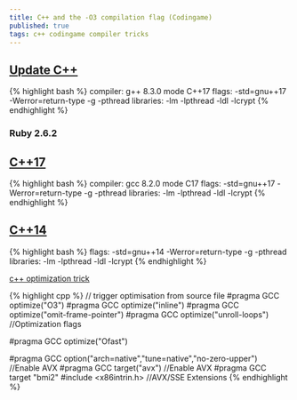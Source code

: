 ```yaml
---
title: C++ and the -O3 compilation flag (Codingame)
published: true
tags: c++ codingame compiler tricks
---
```

## [Update C++](https://forum.codingame.com/t/languages-update/1574/98?u=yduf)
{% highlight bash %}
compiler: g++ 8.3.0 mode C++17
flags: -std=gnu++17 -Werror=return-type -g -pthread 
libraries: -lm -lpthread -ldl -lcrypt
{% endhighlight %}

### Ruby 2.6.2


## [C++17](https://www.codingame.com/forum/t/languages-update/1574/54)
{% highlight bash %}
compiler: gcc 8.2.0 mode C17
flags: -std=gnu++17 -Werror=return-type -g -pthread 
libraries: -lm -lpthread -ldl -lcrypt
{% endhighlight %}


## [C++14](https://www.codingame.com/forum/t/language-request-c-14/1039/32)
{% highlight bash %}
flags: -std=gnu++14 -Werror=return-type -g -pthread 
libraries: -lm -lpthread -ldl -lcrypt
{% endhighlight %}

[c++ optimization trick](https://www.codingame.com/forum/t/c-and-the-o3-compilation-flag/1670/15)

{% highlight cpp %}
// trigger optimisation from source file
#pragma GCC optimize("O3")
#pragma GCC optimize("inline")
#pragma GCC optimize("omit-frame-pointer")
#pragma GCC optimize("unroll-loops") //Optimization flags

#pragma GCC optimize("Ofast")

#pragma GCC option("arch=native","tune=native","no-zero-upper") //Enable AVX
#pragma GCC target("avx")  //Enable AVX
#pragma GCC target "bmi2"
#include <x86intrin.h> //AVX/SSE Extensions
{% endhighlight %}
